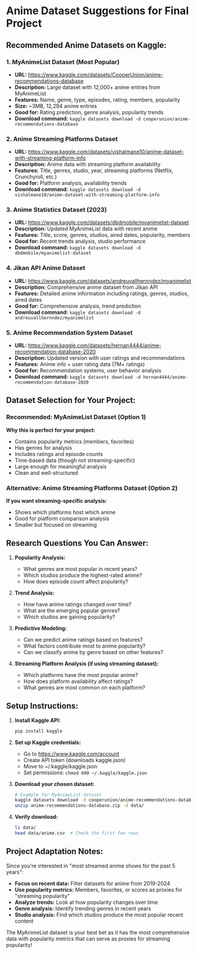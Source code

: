 # Anime Dataset Suggestions for Final Project

## Recommended Anime Datasets on Kaggle:

### 1. MyAnimeList Dataset (Most Popular)
- **URL:** https://www.kaggle.com/datasets/CooperUnion/anime-recommendations-database
- **Description:** Large dataset with 12,000+ anime entries from MyAnimeList
- **Features:** Name, genre, type, episodes, rating, members, popularity
- **Size:** ~3MB, 12,294 anime entries
- **Good for:** Rating prediction, genre analysis, popularity trends
- **Download command:** `kaggle datasets download -d cooperunion/anime-recommendations-database`

### 2. Anime Streaming Platforms Dataset
- **URL:** https://www.kaggle.com/datasets/vishalmane10/anime-dataset-with-streaming-platform-info
- **Description:** Anime data with streaming platform availability
- **Features:** Title, genres, studio, year, streaming platforms (Netflix, Crunchyroll, etc.)
- **Good for:** Platform analysis, availability trends
- **Download command:** `kaggle datasets download -d vishalmane10/anime-dataset-with-streaming-platform-info`

### 3. Anime Statistics Dataset (2023)
- **URL:** https://www.kaggle.com/datasets/dbdmobile/myanimelist-dataset
- **Description:** Updated MyAnimeList data with recent anime
- **Features:** Title, score, genres, studios, aired dates, popularity, members
- **Good for:** Recent trends analysis, studio performance
- **Download command:** `kaggle datasets download -d dbdmobile/myanimelist-dataset`

### 4. Jikan API Anime Dataset
- **URL:** https://www.kaggle.com/datasets/andreuvallhernndez/myanimelist
- **Description:** Comprehensive anime dataset from Jikan API
- **Features:** Detailed anime information including ratings, genres, studios, aired dates
- **Good for:** Comprehensive analysis, trend prediction
- **Download command:** `kaggle datasets download -d andreuvallhernndez/myanimelist`

### 5. Anime Recommendation System Dataset
- **URL:** https://www.kaggle.com/datasets/hernan4444/anime-recommendation-database-2020
- **Description:** Updated version with user ratings and recommendations
- **Features:** Anime info + user rating data (7M+ ratings)
- **Good for:** Recommendation systems, user behavior analysis
- **Download command:** `kaggle datasets download -d hernan4444/anime-recommendation-database-2020`

## Dataset Selection for Your Project:

### Recommended: MyAnimeList Dataset (Option 1)
**Why this is perfect for your project:**
- Contains popularity metrics (members, favorites)
- Has genres for analysis
- Includes ratings and episode counts
- Time-based data (though not streaming-specific)
- Large enough for meaningful analysis
- Clean and well-structured

### Alternative: Anime Streaming Platforms Dataset (Option 2)
**If you want streaming-specific analysis:**
- Shows which platforms host which anime
- Good for platform comparison analysis
- Smaller but focused on streaming

## Research Questions You Can Answer:

1. **Popularity Analysis:**
   - What genres are most popular in recent years?
   - Which studios produce the highest-rated anime?
   - How does episode count affect popularity?

2. **Trend Analysis:**
   - How have anime ratings changed over time?
   - What are the emerging popular genres?
   - Which studios are gaining popularity?

3. **Predictive Modeling:**
   - Can we predict anime ratings based on features?
   - What factors contribute most to anime popularity?
   - Can we classify anime by genre based on other features?

4. **Streaming Platform Analysis (if using streaming dataset):**
   - Which platforms have the most popular anime?
   - How does platform availability affect ratings?
   - What genres are most common on each platform?

## Setup Instructions:

1. **Install Kaggle API:**
   ```bash
   pip install kaggle
   ```

2. **Set up Kaggle credentials:**
   - Go to https://www.kaggle.com/account
   - Create API token (downloads kaggle.json)
   - Move to ~/.kaggle/kaggle.json
   - Set permissions: `chmod 600 ~/.kaggle/kaggle.json`

3. **Download your chosen dataset:**
   ```bash
   # Example for MyAnimeList dataset
   kaggle datasets download -d cooperunion/anime-recommendations-database
   unzip anime-recommendations-database.zip -d data/
   ```

4. **Verify download:**
   ```bash
   ls data/
   head data/anime.csv  # Check the first few rows
   ```

## Project Adaptation Notes:

Since you're interested in "most streamed anime shows for the past 5 years":

- **Focus on recent data:** Filter datasets for anime from 2019-2024
- **Use popularity metrics:** Members, favorites, or scores as proxies for "streaming popularity"
- **Analyze trends:** Look at how popularity changes over time
- **Genre analysis:** Identify trending genres in recent years
- **Studio analysis:** Find which studios produce the most popular recent content

The MyAnimeList dataset is your best bet as it has the most comprehensive data with popularity metrics that can serve as proxies for streaming popularity!

